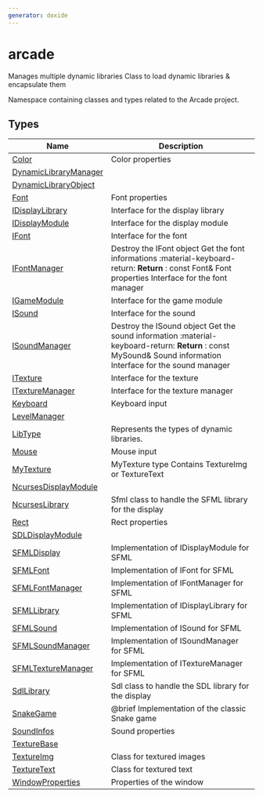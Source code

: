 ```yaml
---
generator: doxide
---
```



# arcade


Manages multiple dynamic libraries
Class to load dynamic libraries & encapsulate them

Namespace containing classes and types related to the Arcade project.


## Types

| Name | Description |
| ---- | ----------- |
| [Color](Color.md) | Color properties  |
| [DynamicLibraryManager](DynamicLibraryManager.md) |  |
| [DynamicLibraryObject](DynamicLibraryObject.md) |  |
| [Font](Font.md) | Font properties  |
| [IDisplayLibrary](IDisplayLibrary.md) | Interface for the display library  |
| [IDisplayModule](IDisplayModule.md) |  Interface for the display module  |
| [IFont](IFont.md) | Interface for the font  |
| [IFontManager](IFontManager.md) | Destroy the IFont object Get the font informations :material-keyboard-return: **Return** :    const Font& Font properties Interface for the font manager  |
| [IGameModule](IGameModule.md) | Interface for the game module  |
| [ISound](ISound.md) | Interface for the sound  |
| [ISoundManager](ISoundManager.md) | Destroy the ISound object Get the sound information :material-keyboard-return: **Return** :    const MySound& Sound information Interface for the sound manager  |
| [ITexture](ITexture.md) | Interface for the texture  |
| [ITextureManager](ITextureManager.md) | Interface for the texture manager  |
| [Keyboard](Keyboard.md) | Keyboard input  |
| [LevelManager](LevelManager.md) |  |
| [LibType](LibType.md) |  Represents the types of dynamic libraries. |
| [Mouse](Mouse.md) | Mouse input  |
| [MyTexture](MyTexture.md) | MyTexture type Contains TextureImg or TextureText  |
| [NcursesDisplayModule](NcursesDisplayModule.md) |  |
| [NcursesLibrary](NcursesLibrary.md) | Sfml class to handle the SFML library for the display  |
| [Rect](Rect.md) | Rect properties  |
| [SDLDisplayModule](SDLDisplayModule.md) |  |
| [SFMLDisplay](SFMLDisplay.md) | Implementation of IDisplayModule for SFML  |
| [SFMLFont](SFMLFont.md) | Implementation of IFont for SFML  |
| [SFMLFontManager](SFMLFontManager.md) | Implementation of IFontManager for SFML  |
| [SFMLLibrary](SFMLLibrary.md) | Implementation of IDisplayLibrary for SFML  |
| [SFMLSound](SFMLSound.md) | Implementation of ISound for SFML  |
| [SFMLSoundManager](SFMLSoundManager.md) | Implementation of ISoundManager for SFML  |
| [SFMLTextureManager](SFMLTextureManager.md) | Implementation of ITextureManager for SFML  |
| [SdlLibrary](SdlLibrary.md) | Sdl class to handle the SDL library for the display  |
| [SnakeGame](SnakeGame.md) | @brief Implementation of the classic Snake game  |
| [SoundInfos](SoundInfos.md) | Sound properties  |
| [TextureBase](TextureBase.md) |  |
| [TextureImg](TextureImg.md) | Class for textured images  |
| [TextureText](TextureText.md) | Class for textured text  |
| [WindowProperties](WindowProperties.md) | Properties of the window  |

